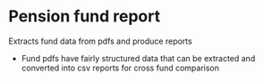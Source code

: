 # Pension fund report
Extracts fund data from pdfs and produce reports

* Fund pdfs have fairly structured data that can be extracted and converted into csv reports for cross fund comparison
